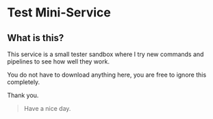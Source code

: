 # Test Mini-Service

## What is this?

This service is a small tester sandbox where I try new commands and pipelines to see how well they work.

You do not have to download anything here, you are free to ignore this completely.

Thank you.

> Have a nice day. 
